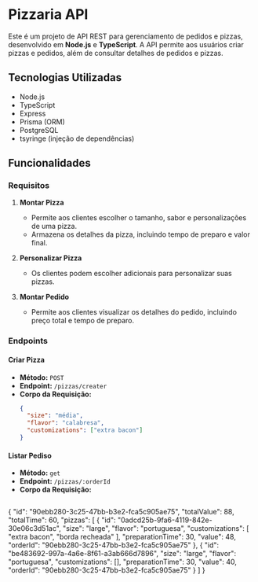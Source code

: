 # Pizzaria API

Este é um projeto de API REST para gerenciamento de pedidos e pizzas, desenvolvido em **Node.js** e **TypeScript**. A API permite aos usuários criar pizzas e pedidos, além de consultar detalhes de pedidos e pizzas.

## Tecnologias Utilizadas

- Node.js
- TypeScript
- Express
- Prisma (ORM)
- PostgreSQL
- tsyringe (injeção de dependências)

## Funcionalidades

### Requisitos

1. **Montar Pizza**
   - Permite aos clientes escolher o tamanho, sabor e personalizações de uma pizza.
   - Armazena os detalhes da pizza, incluindo tempo de preparo e valor final.

2. **Personalizar Pizza**
   - Os clientes podem escolher adicionais para personalizar suas pizzas.

3. **Montar Pedido**
   - Permite aos clientes visualizar os detalhes do pedido, incluindo preço total e tempo de preparo.

### Endpoints

#### Criar Pizza

- **Método:** `POST`
- **Endpoint:** `/pizzas/creater`
- **Corpo da Requisição:**
  ```json
  {
    "size": "média",
    "flavor": "calabresa",
    "customizations": ["extra bacon"]
  }

#### Listar Pediso

- **Método:** `get`
- **Endpoint:** `/pizzas/:orderId`
- **Corpo da Requisição:**
  ```json
 {
  "id": "90ebb280-3c25-47bb-b3e2-fca5c905ae75",
  "totalValue": 88,
  "totalTime": 60,
  "pizzas": [
    {
      "id": "0adcd25b-9fa6-4119-842e-30e06c3d51ac",
      "size": "large",
      "flavor": "portuguesa",
      "customizations": [
        "extra bacon",
        "borda recheada"
      ],
      "preparationTime": 30,
      "value": 48,
      "orderId": "90ebb280-3c25-47bb-b3e2-fca5c905ae75"
    },
    {
      "id": "be483692-997a-4a6e-8f61-a3ab666d7896",
      "size": "large",
      "flavor": "portuguesa",
      "customizations": [],
      "preparationTime": 30,
      "value": 40,
      "orderId": "90ebb280-3c25-47bb-b3e2-fca5c905ae75"
    }
  ]
}

